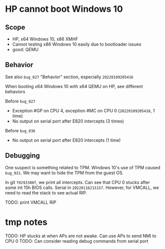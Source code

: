 # HP cannot boot Windows 10

## Scope
* HP, x64 Windows 10, x86 XMHF
* Cannot testing x86 Windows 10 easily due to bootloader issues
* good: QEMU

## Behavior
See also `bug_027` "Behavior" section, especially `20220109205416`

When booting x64 Windows 10 with x64 QEMU on HP, see different behaviors

Before `bug_027`
* Exception #GP on CPU 4, exception #MC on CPU 0 (`20220109205416`, 1 time)
* No output on serial port after E820 intercepts (3 times)

Before `bug_036`
* No output on serial port after E820 intercepts (1 time)

## Debugging

One suspect is something related to TPM. Windows 10's use of TPM caused
`bug_031`. We may want to hide the TPM from the guest OS.

In git `f0293308f`, we print all intercepts. Can see that CPU 0 stucks after
some int 15h BIOS calls. Serial in `20220116215157`. However, for VMCALL, we
need to read the stack to see actual RIP.

TODO: print VMCALL RIP

# tmp notes

TODO: HP stucks at when APs are not awake. Can use APs to send NMI to CPU 0
TODO: Can consider reading debug commands from serial port

